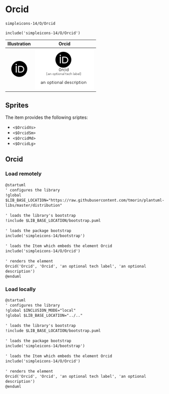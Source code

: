 # Orcid


```text
simpleicons-14/O/Orcid
```

```text
include('simpleicons-14/O/Orcid')
```



| Illustration | Orcid |
| :---: | :---: |
| ![illustration for Illustration](../../simpleicons-14/O/Orcid.png) | ![illustration for Orcid](../../simpleicons-14/O/Orcid.Local.png) |



## Sprites
The item provides the following sriptes:

- `<$OrcidXs>`
- `<$OrcidSm>`
- `<$OrcidMd>`
- `<$OrcidLg>`





## Orcid

### Load remotely
```plantuml
@startuml
' configures the library
!global $LIB_BASE_LOCATION="https://raw.githubusercontent.com/tmorin/plantuml-libs/master/distribution"

' loads the library's bootstrap
!include $LIB_BASE_LOCATION/bootstrap.puml

' loads the package bootstrap
include('simpleicons-14/bootstrap')

' loads the Item which embeds the element Orcid
include('simpleicons-14/O/Orcid')

' renders the element
Orcid('Orcid', 'Orcid', 'an optional tech label', 'an optional description')
@enduml
```

### Load locally
```plantuml
@startuml
' configures the library
!global $INCLUSION_MODE="local"
!global $LIB_BASE_LOCATION="../.."

' loads the library's bootstrap
!include $LIB_BASE_LOCATION/bootstrap.puml

' loads the package bootstrap
include('simpleicons-14/bootstrap')

' loads the Item which embeds the element Orcid
include('simpleicons-14/O/Orcid')

' renders the element
Orcid('Orcid', 'Orcid', 'an optional tech label', 'an optional description')
@enduml
```

